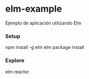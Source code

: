 # elm-example

Ejemplo de aplicación utilizando Elm

### Setup
npm install -g elm
elm package install

### Explore
elm reactor
